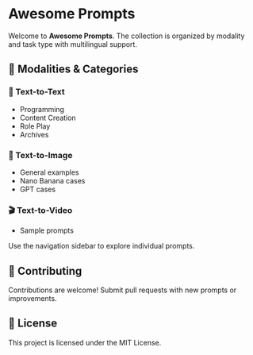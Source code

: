 # Awesome Prompts

Welcome to **Awesome Prompts**. The collection is organized by modality and task type with multilingual support.

## 📂 Modalities & Categories

### 📝 Text-to-Text
- Programming
- Content Creation
- Role Play
- Archives

### 🎨 Text-to-Image
- General examples
- Nano Banana cases
- GPT cases

### 🎬 Text-to-Video
- Sample prompts

Use the navigation sidebar to explore individual prompts.

## 🤝 Contributing
Contributions are welcome! Submit pull requests with new prompts or improvements.

## 📄 License
This project is licensed under the MIT License.

